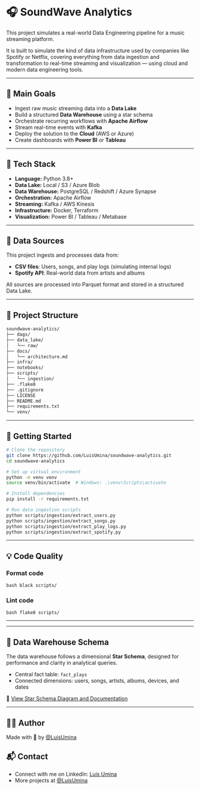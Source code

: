 # 🎧 SoundWave Analytics

This project simulates a real-world Data Engineering pipeline for a music streaming platform.

It is built to simulate the kind of data infrastructure used by companies like Spotify or Netflix, covering everything from data ingestion and transformation to real-time streaming and visualization — using cloud and modern data engineering tools.

---

## 🎯 Main Goals

- Ingest raw music streaming data into a **Data Lake**
- Build a structured **Data Warehouse** using a star schema
- Orchestrate recurring workflows with **Apache Airflow**
- Stream real-time events with **Kafka**
- Deploy the solution to the **Cloud** (AWS or Azure)
- Create dashboards with **Power BI** or **Tableau**

---

## 🧰 Tech Stack

- **Language:** Python 3.8+
- **Data Lake:** Local / S3 / Azure Blob
- **Data Warehouse:** PostgreSQL / Redshift / Azure Synapse
- **Orchestration:** Apache Airflow
- **Streaming:** Kafka / AWS Kinesis
- **Infrastructure:** Docker, Terraform
- **Visualization:** Power BI / Tableau / Metabase

---

## 📡 Data Sources

This project ingests and processes data from:

- **CSV files**: Users, songs, and play logs (simulating internal logs)
- **Spotify API**: Real-world data from artists and albums

All sources are processed into Parquet format and stored in a structured Data Lake.

---

## 📁 Project Structure

```bash
soundwave-analytics/
├── dags/                      
├── data_lake/                 
│   └── raw/
├── docs/
│   └── architecture.md
├── infra/ 
├── notebooks/
├── scripts/ 
│   └── ingestion/
├── .flake8 
├── .gitignore
├── LICENSE
├── README.md
├── requirements.txt
└── venv/             
```

---

## 🚀 Getting Started

```bash
# Clone the repository
git clone https://github.com/LuisUmina/soundwave-analytics.git
cd soundwave-analytics

# Set up virtual environment
python -m venv venv
source venv/bin/activate  # Windows: .\venv\Scripts\activate

# Install dependencies
pip install -r requirements.txt

# Run data ingestion scripts
python scripts/ingestion/extract_users.py
python scripts/ingestion/extract_songs.py
python scripts/ingestion/extract_play_logs.py
python scripts/ingestion/extract_spotify.py
```

---

## 💡 Code Quality

### Format code
```bash black scripts/```

### Lint code
```bash flake8 scripts/```

---

---

## 🧩 Data Warehouse Schema

The data warehouse follows a dimensional **Star Schema**, designed for performance and clarity in analytical queries.

- Central fact table: `fact_plays`
- Connected dimensions: users, songs, artists, albums, devices, and dates

📎 [View Star Schema Diagram and Documentation](docs/modeling/DWH_star_schema_v1.md)


---

## 👨‍💻 Author
Made with 💙 by [@LuisUmina](https://github.com/LuisUmina)

## 📬 Contact
- Connect with me on LinkedIn: [Luis Umina](www.linkedin.com/in/luis-umina-navia)
- More projects at [@LuisUmina](https://github.com/LuisUmina)
